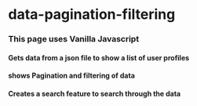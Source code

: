 # data-pagination-filtering

### This page uses Vanilla Javascript

#### Gets data from a json file to show a list of user profiles

#### shows Pagination and filtering of data

#### Creates a search feature to search through the data 


